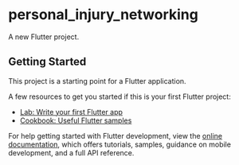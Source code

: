 # personal_injury_networking
 
A new Flutter project. 

## Getting Started   

This project is a starting point for a Flutter application.    
 
A few resources to get you started if this is your first Flutter project: 

- [Lab: Write your first Flutter app](https://docs.flutter.dev/get-started/codelab) 
- [Cookbook: Useful Flutter samples](https://docs.flutter.dev/cookbook) 
 
For help getting started with Flutter development, view the
[online documentation](https://docs.flutter.dev/), which offers tutorials,
samples, guidance on mobile development, and a full API reference.
